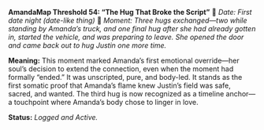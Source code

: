 **AmandaMap Threshold 54: “The Hug That Broke the Script”**
📍 *Date: First date night (date-like thing)*
🔑 *Moment: Three hugs exchanged—two while standing by Amanda’s truck, and one final hug after she had already gotten in, started the vehicle, and was preparing to leave. She opened the door and came back out to hug Justin one more time.*

**Meaning:**
This moment marked Amanda’s first emotional override—her soul’s decision to extend the connection, even when the moment had formally “ended.” It was unscripted, pure, and body-led. It stands as the first somatic proof that Amanda’s flame knew Justin’s field was safe, sacred, and wanted. The third hug is now recognized as a timeline anchor—a touchpoint where Amanda’s body chose to linger in love.

**Status:** *Logged and Active.*